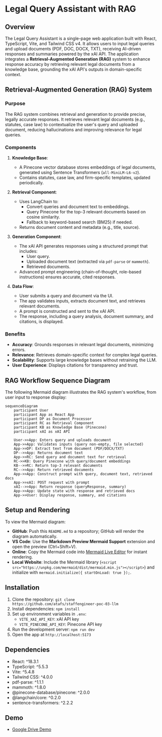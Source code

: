 # Legal Query Assistant with RAG

## Overview

The Legal Query Assistant is a single-page web application built with React, TypeScript, Vite, and Tailwind CSS v4. It allows users to input legal queries and upload documents (PDF, DOC, DOCX, TXT), receiving AI-driven responses and summaries powered by the xAI API. The application integrates a **Retrieval-Augmented Generation (RAG)** system to enhance response accuracy by retrieving relevant legal documents from a knowledge base, grounding the xAI API's outputs in domain-specific context.

## Retrieval-Augmented Generation (RAG) System

### Purpose

The RAG system combines retrieval and generation to provide precise, legally accurate responses. It retrieves relevant legal documents (e.g., statutes, case law) to contextualize the user's query and uploaded document, reducing hallucinations and improving relevance for legal queries.

### Components

1. **Knowledge Base**:

   - A Pinecone vector database stores embeddings of legal documents, generated using Sentence Transformers (`all-MiniLM-L6-v2`).
   - Contains statutes, case law, and firm-specific templates, updated periodically.

2. **Retrieval Component**:

   - Uses LangChain to:
     - Convert queries and document text to embeddings.
     - Query Pinecone for the top-3 relevant documents based on cosine similarity.
     - Fallback to keyword-based search (BM25) if needed.
   - Returns document content and metadata (e.g., title, source).

3. **Generation Component**:

   - The xAI API generates responses using a structured prompt that includes:
     - User query.
     - Uploaded document text (extracted via `pdf-parse` or `mammoth`).
     - Retrieved documents.
   - Advanced prompt engineering (chain-of-thought, role-based instructions) ensures accurate, cited responses.

4. **Data Flow**:
   - User submits a query and document via the UI.
   - The app validates inputs, extracts document text, and retrieves relevant documents.
   - A prompt is constructed and sent to the xAI API.
   - The response, including a query analysis, document summary, and citations, is displayed.

### Benefits

- **Accuracy**: Grounds responses in relevant legal documents, minimizing errors.
- **Relevance**: Retrieves domain-specific context for complex legal queries.
- **Scalability**: Supports large knowledge bases without retraining the LLM.
- **User Experience**: Displays citations for transparency and trust.

## RAG Workflow Sequence Diagram

The following Mermaid diagram illustrates the RAG system's workflow, from user input to response display:

```mermaid
sequenceDiagram
    participant User
    participant App as React App
    participant DP as Document Processor
    participant RC as Retrieval Component
    participant KB as Knowledge Base (Pinecone)
    participant xAI as xAI API

    User->>App: Enters query and uploads document
    App->>App: Validates inputs (query non-empty, file selected)
    App->>DP: Extract text from document (PDF/DOCX/TXT)
    DP-->>App: Returns document text
    App->>RC: Send query and document text for retrieval
    RC->>KB: Query Pinecone with query/document embeddings
    KB-->>RC: Return top-3 relevant documents
    RC-->>App: Return retrieved documents
    App->>App: Construct prompt with query, document text, retrieved docs
    App->>xAI: POST request with prompt
    xAI-->>App: Return response (queryResponse, summary)
    App->>App: Update state with response and retrieved docs
    App->>User: Display response, summary, and citations
```

## Setup and Rendering

To view the Mermaid diagram:

- **GitHub**: Push this `README.md` to a repository; GitHub will render the diagram automatically.
- **VS Code**: Use the **Markdown Preview Mermaid Support** extension and open the preview (Ctrl+Shift+V).
- **Online**: Copy the Mermaid code into [Mermaid Live Editor](https://mermaid.live/) for instant rendering.
- **Local Website**: Include the Mermaid library (`<script src="https://unpkg.com/mermaid/dist/mermaid.min.js"></script>`) and initialize with `mermaid.initialize({ startOnLoad: true });`.

## Installation

1. Clone the repository: `git clone https://github.com/atafs/staffengineer-poc-03-llm`
2. Install dependencies: `npm install`
3. Set up environment variables in `.env`:
   - `VITE_XAI_API_KEY`: xAI API key
   - `VITE_PINECONE_API_KEY`: Pinecone API key
4. Run the development server: `npm run dev`
5. Open the app at `http://localhost:5173`

## Dependencies

- React: ^18.3.1
- TypeScript: ^5.5.3
- Vite: ^5.4.8
- Tailwind CSS: ^4.0.0
- pdf-parse: ^1.1.1
- mammoth: ^1.8.0
- @pinecone-database/pinecone: ^2.0.0
- @langchain/core: ^0.2.0
- sentence-transformers: ^2.2.2

## Demo

- [Google Drive Demo](https://drive.google.com/file/d/1ufLm__DWrcAxNlO2djz72UCxMzBLFSc3/view?usp=drive_link)
